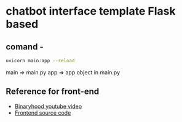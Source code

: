# chatbot interface template Flask based

## comand - 

```bash
uvicorn main:app --reload
```

main => main.py
app => app object in main.py

## Reference for front-end

- [Binaryhood youtube video](https://www.youtube.com/watch?v=70H_7C0kMbI)
- [Frontend source code](https://github.com/binary-hood/ChatBot)